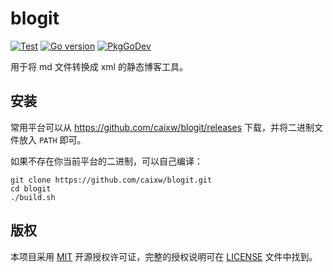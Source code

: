 # blogit

[![Test](https://github.com/caixw/blogit/workflows/Test/badge.svg)](https://github.com/caixw/blogit/actions?query=workflow%3ATest)
[![Go version](https://img.shields.io/github/go-mod/go-version/issue9/web)](https://golang.org)
[![PkgGoDev](https://pkg.go.dev/badge/github.com/caixw/blogit)](https://pkg.go.dev/github.com/caixw/blogit)

用于将 md 文件转换成 xml 的静态博客工具。

## 安装

常用平台可以从 <https://github.com/caixw/blogit/releases> 下载，并将二进制文件放入 `PATH` 即可。

如果不存在你当前平台的二进制，可以自己编译：

```shell
git clone https://github.com/caixw/blogit.git
cd blogit
./build.sh
```

## 版权

本项目采用 [MIT](https://opensource.org/licenses/MIT) 开源授权许可证，完整的授权说明可在 [LICENSE](LICENSE) 文件中找到。